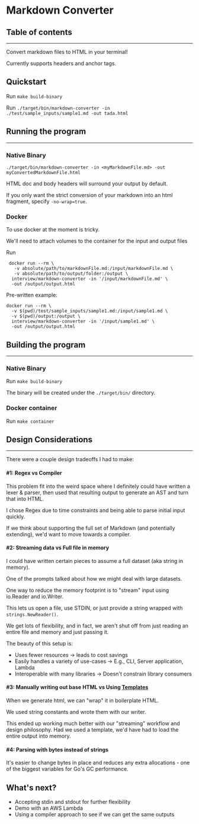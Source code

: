 # Markdown Converter

## Table of contents

---
Convert markdown files to HTML in your terminal!

Currently supports headers and anchor tags.

## Quickstart

Run `make build-binary`

Run `./target/bin/markdown-converter -in ./test/sample_inputs/sample1.md -out tada.html`

## Running the program

---
### Native Binary
`./target/bin/markdown-converter -in <myMarkdownFile.md> -out myConvertedMarkdownFile.html` 

HTML doc and body headers will surround your output by default.

If you only want the strict conversion of your markdown into an html fragment, 
specify `-no-wrap=true`. 

### Docker
To use docker at the moment is tricky.

We'll need to attach volumes to the container for the input and output files

Run 
```shell
 docker run --rm \
   -v absolute/path/to/markdownFile.md:/input/markdownFile.md \
   -v absolute/path/to/output/folder:/output \
  interview/markdown-converter -in '/input/markdownFile.md' \
  -out /output/output.html
```

Pre-written example:
```shell
docker run --rm \
  -v $(pwd)/test/sample_inputs/sample1.md:/input/sample1.md \
  -v $(pwd)/output:/output \
  interview/markdown-converter -in '/input/sample1.md' \
  -out /output/output.html
```

## Building the program

---
### Native Binary
Run `make build-binary`

The binary will be created under the `./target/bin/` directory.

### Docker container
Run `make container`

## Design Considerations

---

There were a couple design tradeoffs I had to make:

#### #1: Regex vs Compiler
This problem fit into the weird space where I definitely could have written a lexer & parser,
then used that resulting output to generate an AST and turn that into HTML.

I chose Regex due to time constraints and being able to parse initial input quickly. 

If we think about supporting the full set of Markdown (and potentially extending), we'd want to move towards a compiler.

#### #2: Streaming data vs Full file in memory
I could have written certain pieces to assume a full dataset (aka string in memory). 

One of the prompts talked about how we might deal with large datasets.

One way to reduce the memory footprint is to "stream" input using io.Reader and io.Writer.

This lets us open a file, use STDIN, or just provide a string wrapped with `strings.NewReader()`.

We get lots of flexibility, and in fact, we aren't shut off from just reading an entire file and memory and just passing it.

The beauty of this setup is:
- Uses fewer resources -> leads to cost savings
- Easily handles a variety of use-cases -> E.g., CLI, Server application, Lambda
- Interoperable with many libraries -> Doesn't constrain library consumers

#### #3: Manually writing out base HTML vs Using [Templates](https://pkg.go.dev/text/template)
When we generate html, we can "wrap" it in boilerplate HTML. 

We used string constants and wrote them with our writer. 

This ended up working much better with our "streaming" workflow and design philosophy. Had we used a template, we'd have had to load the entire output into memory.

#### #4: Parsing with bytes instead of strings
It's easier to change bytes in place and reduces any extra allocations - one of the biggest variables for Go's GC performance.

## What's next?
- Accepting stdin and stdout for further flexibility
- Demo with an AWS Lambda
- Using a compiler approach to see if we can get the same outputs